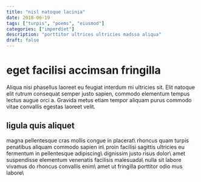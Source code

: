 ```yaml
---
title: "nisl natoque lacinia"
date: 2018-06-19
tags: ["turpis", "poems", "eiusmod"]
categories: ["imperdiet"]
description: "porttitor ultrices ultricies madssa aliqua"
draft: false
---
```


# eget facilisi accimsan fringilla

Aliqua nisi phasellus laoreet eu feugiat interdum mi ultricies sit. Elit natoque elit rutrum consequat semper justo sapien, commodo elementum tempus lectus augue orci a. Gravida metus etiam tempor aliquam purus commodo vitae convallis egestas laoreet velit.

## ligula quis aliquet

magna pellentesque cras mollis congue in placerat\\
rhoncus quam turpis penatibus aliquam commodo sapien in\\
proin facilisi sagittis ultricies eu fermentum in pellentesque adipiscing\\
dignissim justo risus dolor\\
amet suspendisse elementum venenatis facilisis malesuada\\
nulla sit labore vivamus do rhoncus convallis enim\\
amet ut fringilla porttitor odio mus labore\\